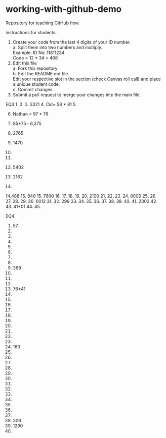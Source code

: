 # working-with-github-demo
Repository for teaching GitHub flow.  

Instructions for students:  
1.  Create your code from the last 4 digits of your ID number.  
    a. Split them into two numbers and multiply.  
        Example: ID No: 11811234  
        Code = 12 * 34 = 408  
2. Edit this file  
   a. Fork this repository  
   b. Edit the README.md file.  
       Edit your respective slot in the section (check Canvas roll call) and place a unique student code.  
   c. Commit changes  
3. Submit a pull request to merge your changes into the main file.  

EQ3
1. 
2.
3. 3321
4. Cid= 58 * 81
5.

6. Nathan = 97 * 76

6. 85*75= 6,375

7. 2765
8. 1470
9.
10.
11. 5402
12. 2162
13.
14.488
15. 840
15. 7600
16.
17.
18.
19.
20. 2100
21.
22.
23.
24. 0000
25.
26.
27.
28.
29.
30.  0012
31.
32. 299
33.
34.
35.
36.
37.
38.
39.
40.
41. 2303
42.
43. 41*01
44.
45.


EQ4
1. 57
2.
3.
4.
5.
6.
7.
8.
9. 369
10.
11.
12.
13. 76*41
14.
15.
16.
17.
18.
19.
20.
21.
22.
23.
24. 160
25.
26.
27.
28.
29.
30.
31.
32.
33.
34.
35.
36.
37.
38. 306
39. 1290
40.
